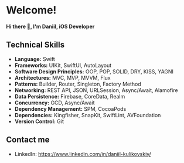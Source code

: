 # Welcome!
**Hi there 👋, I'm Daniil, iOS Developer**  

## **Technical Skills**
- **Language:** Swift
- **Frameworks:** UIKit, SwiftUI, AutoLayout
- **Software Design Principles:** OOP, POP, SOLID, DRY, KISS, YAGNI  
- **Architectures:** MVC, MVP, MVVM, Flux 
- **Patterns:** Builder, Router, Singleton, Factory Method  
- **Networking:** REST API, JSON, URLSession, Async/Await, Alamofire  
- **Data Persistence:** Firebase, CoreData, Realm
- **Concurrency:** GCD, Async/Await
- **Dependency Management:** SPM, CocoaPods   
- **Dependencies:** Kingfisher, SnapKit, SwiftLint, AVFoundation  
- **Version Control:** Git   

## Contact me

- LinkedIn: https://www.linkedin.com/in/daniil-kulikovskiy/
